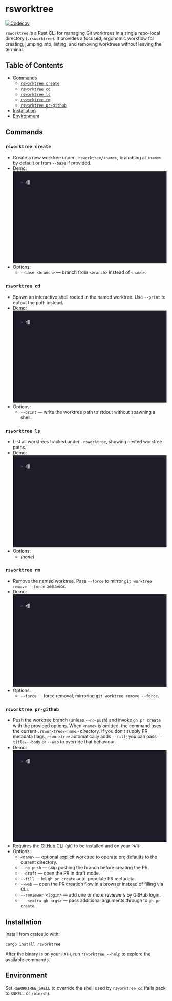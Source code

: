 # rsworktree

[![Codecov](https://codecov.io/gh/ozankasikci/rust-git-worktree/branch/master/graph/badge.svg)](https://codecov.io/gh/ozankasikci/rust-git-worktree)

`rsworktree` is a Rust CLI for managing Git worktrees in a single repo-local directory (`.rsworktree`). It provides a focused, ergonomic workflow for creating, jumping into, listing, and removing worktrees without leaving the terminal.

## Table of Contents

- [Commands](#commands)
  - [`rsworktree create`](#rsworktree-create)
  - [`rsworktree cd`](#rsworktree-cd)
  - [`rsworktree ls`](#rsworktree-ls)
  - [`rsworktree rm`](#rsworktree-rm)
  - [`rsworktree pr-github`](#rsworktree-pr-github)
- [Installation](#installation)
- [Environment](#environment)

## Commands

### `rsworktree create`

- Create a new worktree under `.rsworktree/<name>`, branching at `<name>` by default or from `--base` if provided.
- Demo: ![Create demo](tapes/gifs/create.gif)
- Options:
  - `--base <branch>` — branch from `<branch>` instead of `<name>`.

### `rsworktree cd`

- Spawn an interactive shell rooted in the named worktree. Use `--print` to output the path instead.
- Demo: ![CD demo](tapes/gifs/cd.gif)
- Options:
  - `--print` — write the worktree path to stdout without spawning a shell.

### `rsworktree ls`

- List all worktrees tracked under `.rsworktree`, showing nested worktree paths.
- Demo: ![List demo](tapes/gifs/ls.gif)
- Options:
  - _(none)_

### `rsworktree rm`

- Remove the named worktree. Pass `--force` to mirror `git worktree remove --force` behavior.
- Demo: ![Remove demo](tapes/gifs/rm.gif)
- Options:
  - `--force` — force removal, mirroring `git worktree remove --force`.

### `rsworktree pr-github`

- Push the worktree branch (unless `--no-push`) and invoke `gh pr create` with the provided options. When `<name>` is omitted, the command uses the current `.rsworktree/<name>` directory. If you don’t supply PR metadata flags, `rsworktree` automatically adds `--fill`; you can pass `--title/--body` or `--web` to override that behaviour.
- Demo: ![PR demo](tapes/gifs/pr_github.gif)
- Requires the [GitHub CLI](https://cli.github.com/) (`gh`) to be installed and on your `PATH`.
- Options:
  - `<name>` — optional explicit worktree to operate on; defaults to the current directory.
  - `--no-push` — skip pushing the branch before creating the PR.
  - `--draft` — open the PR in draft mode.
  - `--fill` — let `gh pr create` auto-populate PR metadata.
  - `--web` — open the PR creation flow in a browser instead of filling via CLI.
  - `--reviewer <login>` — add one or more reviewers by GitHub login.
  - `-- <extra gh args>` — pass additional arguments through to `gh pr create`.

## Installation

Install from crates.io with:

```bash
cargo install rsworktree
```

After the binary is on your `PATH`, run `rsworktree --help` to explore the available commands.

## Environment

Set `RSWORKTREE_SHELL` to override the shell used by `rsworktree cd` (falls back to `$SHELL` or `/bin/sh`).
